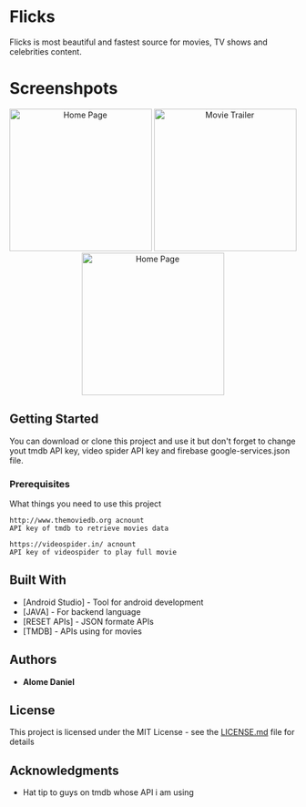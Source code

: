 # Flicks

Flicks is most beautiful and fastest source for movies, TV shows and celebrities content.

# Screenshpots

<div align="center">
  <img src="https://user-images.githubusercontent.com/36818105/51435966-3cfe6f80-1ca5-11e9-9dcd-e09040cf818b.png" width="250" alt="Home Page">
  <img src="https://user-images.githubusercontent.com/36818105/51436056-50123f00-1ca7-11e9-903a-0ccfffcf192b.png" width="250" alt="Movie Trailer">
  <img src="https://user-images.githubusercontent.com/36818105/51436062-661fff80-1ca7-11e9-9255-6289b0a75451.png" width="250" alt="Home Page">
</div>

## Getting Started

You can download or clone this project and use it but don't forget to change yout tmdb API key, video spider API key and firebase google-services.json file.

### Prerequisites

What things you need to use this project

```
http://www.themoviedb.org acnount
API key of tmdb to retrieve movies data
```
```
https://videospider.in/ acnount
API key of videospider to play full movie
```

## Built With

* [Android Studio] - Tool for android development
* [JAVA] - For backend language
* [RESET APIs] - JSON formate APIs
* [TMDB] - APIs using for movies 

## Authors

* **Alome Daniel** 

## License

This project is licensed under the MIT License - see the [LICENSE.md](LICENSE.md) file for details

## Acknowledgments

* Hat tip to guys on tmdb whose API i am using

